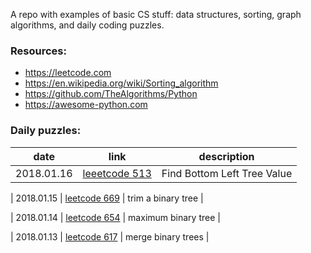A repo with examples of basic CS stuff: data structures, sorting, graph algorithms, and daily coding puzzles.  

### Resources:

- https://leetcode.com
- https://en.wikipedia.org/wiki/Sorting_algorithm
- https://github.com/TheAlgorithms/Python
- https://awesome-python.com

### Daily puzzles:

| date | link | description |
| ---- | ---- | ----------- |
| 2018.01.16 | [leeetcode 513](https://leetcode.com/problems/find-bottom-left-tree-value/description/) | Find Bottom Left Tree Value |

| 2018.01.15 | [leetcode 669](https://leetcode.com/problems/trim-a-binary-search-tree/description/) | trim a binary tree |

| 2018.01.14 | [leetcode 654](https://leetcode.com/problems/maximum-binary-tree/description/) | maximum binary tree |

| 2018.01.13 | [leetcode 617](https://leetcode.com/problems/merge-two-binary-trees/) | merge binary trees |

